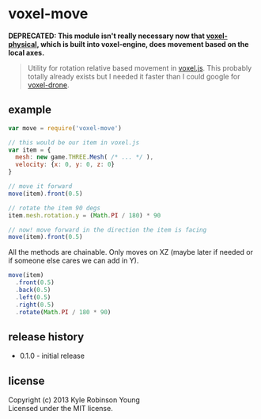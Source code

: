 # voxel-move

**DEPRECATED: This module isn't really necessary now that
[voxel-physical](https://github.com/chrisdickinson/voxel-physical), which is built into
voxel-engine, does movement based on the local axes.**

> Utility for rotation relative based movement in [voxel.js](http://voxeljs.com).
> This probably totally already exists but I needed it faster than I could
> google for [voxel-drone](https://github.com/shama/voxel-drone).

## example
```js
var move = require('voxel-move')

// this would be our item in voxel.js
var item = {
  mesh: new game.THREE.Mesh( /* ... */ ),
  velocity: {x: 0, y: 0, z: 0}
}

// move it forward
move(item).front(0.5)

// rotate the item 90 degs
item.mesh.rotation.y = (Math.PI / 180) * 90

// now! move forward in the direction the item is facing
move(item).front(0.5)
```

All the methods are chainable. Only moves on XZ (maybe later if needed or if
someone else cares we can add in Y).

```js
move(item)
  .front(0.5)
  .back(0.5)
  .left(0.5)
  .right(0.5)
  .rotate(Math.PI / 180 * 90)
```

## release history
* 0.1.0 - initial release

## license
Copyright (c) 2013 Kyle Robinson Young<br/>
Licensed under the MIT license.
